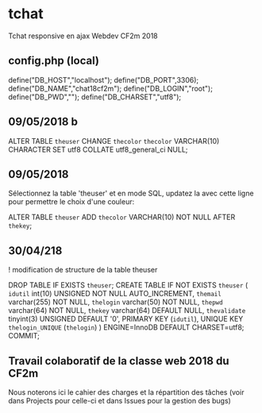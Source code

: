 # tchat
Tchat responsive en ajax Webdev CF2m 2018

## config.php (local)

define("DB_HOST","localhost");
define("DB_PORT",3306);
define("DB_NAME","chat18cf2m");
define("DB_LOGIN","root");
define("DB_PWD","");
define("DB_CHARSET","utf8");

## 09/05/2018 b

ALTER TABLE `theuser` CHANGE `thecolor` `thecolor` VARCHAR(10) CHARACTER SET utf8 COLLATE utf8_general_ci NULL;

## 09/05/2018

Sélectionnez la table 'theuser' et en mode SQL, updatez la avec cette ligne pour permettre le choix d'une couleur:

ALTER TABLE `theuser` ADD `thecolor` VARCHAR(10) NOT NULL AFTER `thekey`;

## 30/04/218
! modification de structure de la table theuser

DROP TABLE IF EXISTS `theuser`;
CREATE TABLE IF NOT EXISTS `theuser` (
  `idutil` int(10) UNSIGNED NOT NULL AUTO_INCREMENT,
  `themail` varchar(255) NOT NULL,
  `thelogin` varchar(50) NOT NULL,
  `thepwd` varchar(64) NOT NULL,
  `thekey` varchar(64) DEFAULT NULL,
  `thevalidate` tinyint(3) UNSIGNED DEFAULT '0',
  PRIMARY KEY (`idutil`),
  UNIQUE KEY `thelogin_UNIQUE` (`thelogin`)
) ENGINE=InnoDB DEFAULT CHARSET=utf8;
COMMIT;

## Travail colaboratif de la classe web 2018 du CF2m
Nous noterons ici le cahier des charges et la répartition des tâches (voir dans Projects pour celle-ci et dans Issues pour la gestion des bugs)
